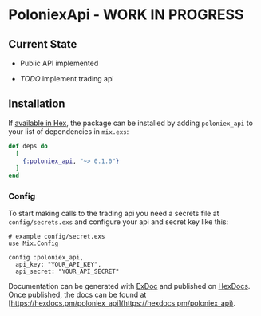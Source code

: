 # PoloniexApi - WORK IN PROGRESS

## Current State

+ Public API implemented

+ *TODO* implement trading api


## Installation

If [available in Hex](https://hex.pm/docs/publish), the package can be installed
by adding `poloniex_api` to your list of dependencies in `mix.exs`:

```elixir
def deps do
  [
    {:poloniex_api, "~> 0.1.0"}
  ]
end
```

### Config

To start making calls to the trading api you need a secrets file at `config/secrets.exs` and configure your
api and secret key like this:

```
# example config/secret.exs
use Mix.Config

config :poloniex_api,
  api_key: "YOUR_API_KEY",
  api_secret: "YOUR_API_SECRET"
```



Documentation can be generated with [ExDoc](https://github.com/elixir-lang/ex_doc)
and published on [HexDocs](https://hexdocs.pm). Once published, the docs can
be found at [https://hexdocs.pm/poloniex_api](https://hexdocs.pm/poloniex_api).

